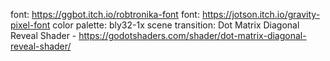 font: https://ggbot.itch.io/robtronika-font
font: https://jotson.itch.io/gravity-pixel-font
color palette: bly32-1x
scene transition: Dot Matrix Diagonal Reveal Shader - https://godotshaders.com/shader/dot-matrix-diagonal-reveal-shader/
